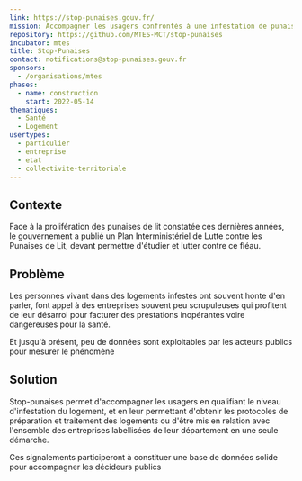 ```yaml
---
link: https://stop-punaises.gouv.fr/
mission: Accompagner les usagers confrontés à une infestation de punaises de lit
repository: https://github.com/MTES-MCT/stop-punaises
incubator: mtes
title: Stop-Punaises
contact: notifications@stop-punaises.gouv.fr
sponsors:
  - /organisations/mtes
phases:
  - name: construction
    start: 2022-05-14
thematiques:
  - Santé
  - Logement
usertypes:
  - particulier
  - entreprise
  - etat
  - collectivite-territoriale
---
```

## Contexte
Face à la prolifération des punaises de lit constatée ces dernières années, le gouvernement a publié un Plan Interministériel de Lutte contre les Punaises de Lit, devant permettre d'étudier et lutter contre ce fléau.

## Problème

Les personnes vivant dans des logements infestés ont souvent honte d'en parler, font appel à des entreprises souvent peu scrupuleuses qui profitent de leur désarroi pour facturer des prestations inopérantes voire dangereuses pour la santé.

Et jusqu'à présent, peu de données sont exploitables par les acteurs publics pour mesurer le phénomène

## Solution

Stop-punaises permet d'accompagner les usagers en qualifiant le niveau d'infestation du logement, et en leur permettant d'obtenir les protocoles de préparation et traitement des logements ou d'être mis en relation avec l'ensemble des entreprises labellisées de leur département en une seule démarche.

Ces signalements participeront à constituer une base de données solide pour accompagner les décideurs publics